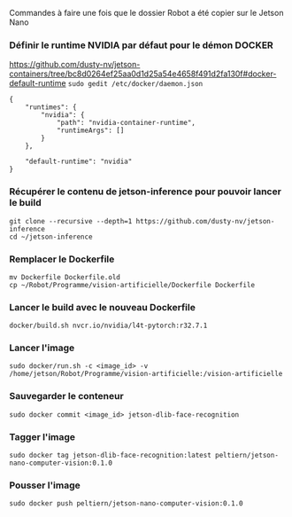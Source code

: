 Commandes à faire une fois que le dossier Robot a été copier sur le Jetson Nano

### Définir le runtime NVIDIA par défaut pour le démon DOCKER
https://github.com/dusty-nv/jetson-containers/tree/bc8d0264ef25aa0d1d25a54e4658f491d2fa130f#docker-default-runtime
`sudo gedit /etc/docker/daemon.json`

```
{
    "runtimes": {
        "nvidia": {
            "path": "nvidia-container-runtime",
            "runtimeArgs": []
        }
    },

    "default-runtime": "nvidia"
}

```

### Récupérer le contenu de jetson-inference pour pouvoir lancer le build
```
git clone --recursive --depth=1 https://github.com/dusty-nv/jetson-inference
cd ~/jetson-inference
```

### Remplacer le Dockerfile
```
mv Dockerfile Dockerfile.old
cp ~/Robot/Programme/vision-artificielle/Dockerfile Dockerfile
```

### Lancer le build avec le nouveau Dockerfile
```
docker/build.sh nvcr.io/nvidia/l4t-pytorch:r32.7.1
```

### Lancer l'image
```
sudo docker/run.sh -c <image_id> -v /home/jetson/Robot/Programme/vision-artificielle:/vision-artificielle
```

### Sauvegarder le conteneur
```
sudo docker commit <image_id> jetson-dlib-face-recognition
```

### Tagger l'image
```
sudo docker tag jetson-dlib-face-recognition:latest peltiern/jetson-nano-computer-vision:0.1.0
```

### Pousser l'image
```
sudo docker push peltiern/jetson-nano-computer-vision:0.1.0
```